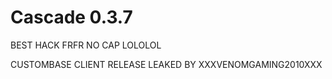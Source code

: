 # Cascade 0.3.7

BEST HACK FRFR NO CAP LOLOLOL

CUSTOMBASE CLIENT RELEASE LEAKED BY XXXVENOMGAMING2010XXX
